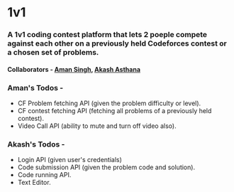 # 1v1

### A 1v1 coding contest platform that lets 2 poeple compete against each other on a previously held Codeforces contest or a chosen set of problems.

#### Collaborators - [Aman Singh](https://github.com/amansingh0301), [Akash Asthana](https://github.com/AkashAsthana)


### Aman's Todos -

* CF Problem fetching API (given the problem difficulty or level).
* CF contest fetching API (fetching all problems of a previously held contest).
* Video Call API (ability to mute and turn off video also).

### Akash's Todos -

* Login API (given user's credentials)
* Code submission API (given the problem code and solution).
* Code running API.
* Text Editor.
